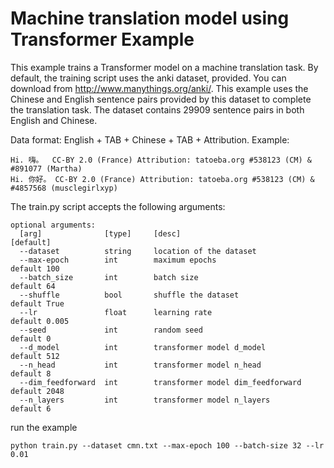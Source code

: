 
# Machine translation model using Transformer Example
This example trains a Transformer model on a machine translation task. By default, the training script uses the anki dataset, provided.
You can download from http://www.manythings.org/anki/. This example uses the Chinese and English sentence pairs provided by this dataset
to complete the translation task. The dataset contains 29909 sentence pairs in both English and Chinese.

Data format: English + TAB + Chinese + TAB + Attribution.
Example:
```
Hi.	嗨。	CC-BY 2.0 (France) Attribution: tatoeba.org #538123 (CM) & #891077 (Martha)
Hi.	你好。	CC-BY 2.0 (France) Attribution: tatoeba.org #538123 (CM) & #4857568 (musclegirlxyp)
```

The train.py script accepts the following arguments:
```
optional arguments:
  [arg]              [type]     [desc]                                  [default]
  --dataset          string     location of the dataset
  --max-epoch        int        maximum epochs                          default 100           
  --batch_size       int        batch size                              default 64
  --shuffle          bool       shuffle the dataset                     default True
  --lr               float      learning rate                           default 0.005
  --seed             int        random seed                             default 0
  --d_model          int        transformer model d_model               default 512
  --n_head           int        transformer model n_head                default 8
  --dim_feedforward  int        transformer model dim_feedforward       default 2048
  --n_layers         int        transformer model n_layers              default 6
```

run the example
```
python train.py --dataset cmn.txt --max-epoch 100 --batch-size 32 --lr 0.01
```
